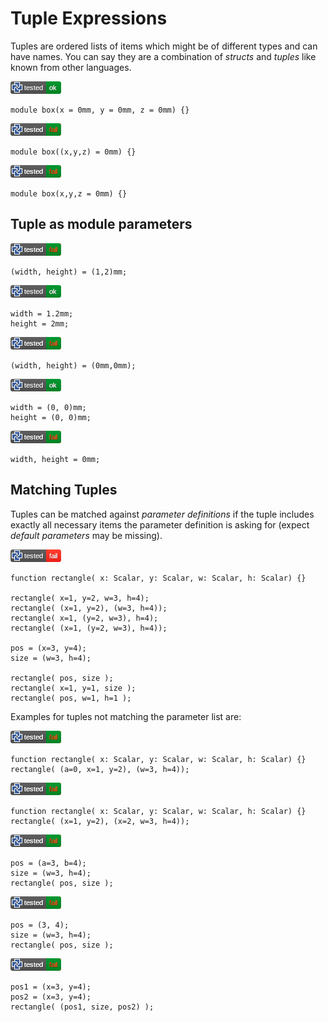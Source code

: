
# Tuple Expressions

Tuples are ordered lists of items which might be of different types and can have names.
You can say they are a combination of *structs* and *tuples* like known from other languages.

[![test](.test/tuple_named_tuple.png)](.test/tuple_named_tuple.log)

```µcad,tuple_named_tuple
module box(x = 0mm, y = 0mm, z = 0mm) {}
```

[![test](.test/tuple_parameters_A.png)](.test/tuple_parameters_A.log)

```µcad,tuple_parameters_A#fail
module box((x,y,z) = 0mm) {}
```

[![test](.test/tuple_parameters_C.png)](.test/tuple_parameters_C.log)

```µcad,tuple_parameters_C#fail
module box(x,y,z = 0mm) {}
```

## Tuple as module parameters

[![test](.test/tuple_fields_A.png)](.test/tuple_fields_A.log)

```µcad,tuple_fields_A#fail
(width, height) = (1,2)mm;
```

[![test](.test/tuple_fields_B.png)](.test/tuple_fields_B.log)

```µcad,tuple_fields_B
width = 1.2mm;
height = 2mm;
```

[![test](.test/tuple_fields_C.png)](.test/tuple_fields_C.log)

```µcad,tuple_fields_C#fail
(width, height) = (0mm,0mm);
```

[![test](.test/tuple_fields_D.png)](.test/tuple_fields_D.log)

```µcad,tuple_fields_D
width = (0, 0)mm;
height = (0, 0)mm;
```

[![test](.test/tuple_fields_E.png)](.test/tuple_fields_E.log)

```µcad,tuple_fields_E#fail
width, height = 0mm;
```

## Matching Tuples

Tuples can be matched against *parameter definitions* if the tuple includes exactly all necessary items the parameter definition is asking for (expect *default parameters* may be missing).

[![test](.test/tuple_matching.png)](.test/tuple_matching.log)

```µcad,tuple_matching
function rectangle( x: Scalar, y: Scalar, w: Scalar, h: Scalar) {}

rectangle( x=1, y=2, w=3, h=4);
rectangle( (x=1, y=2), (w=3, h=4));
rectangle( x=1, (y=2, w=3), h=4);
rectangle( (x=1, (y=2, w=3), h=4));

pos = (x=3, y=4);
size = (w=3, h=4);

rectangle( pos, size );
rectangle( x=1, y=1, size );
rectangle( pos, w=1, h=1 );
```

Examples for tuples not matching the parameter list are:

[![test](.test/tuple_matching_err1.png)](.test/tuple_matching_err1.log)

```µcad,tuple_matching_err1#fail
function rectangle( x: Scalar, y: Scalar, w: Scalar, h: Scalar) {}
rectangle( (a=0, x=1, y=2), (w=3, h=4));
```

[![test](.test/tuple_matching_err2.png)](.test/tuple_matching_err2.log)

```µcad,tuple_matching_err2#fail
function rectangle( x: Scalar, y: Scalar, w: Scalar, h: Scalar) {}
rectangle( (x=1, y=2), (x=2, w=3, h=4));
```

[![test](.test/tuple_matching_err3.png)](.test/tuple_matching_err3.log)

```µcad,tuple_matching_err3#fail
pos = (a=3, b=4);
size = (w=3, h=4);
rectangle( pos, size );
```

[![test](.test/tuple_matching_err4.png)](.test/tuple_matching_err4.log)

```µcad,tuple_matching_err4#fail
pos = (3, 4);
size = (w=3, h=4);
rectangle( pos, size );
```

[![test](.test/tuple_matching_err5.png)](.test/tuple_matching_err5.log)

```µcad,tuple_matching_err5#fail
pos1 = (x=3, y=4);
pos2 = (x=3, y=4);
rectangle( (pos1, size, pos2) );
```
